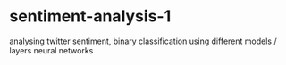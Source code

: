 # sentiment-analysis-1
analysing twitter sentiment, binary classification using different models / layers neural networks
